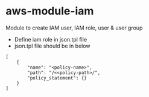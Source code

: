 # aws-module-iam
Module to create IAM user, IAM role, user & user group

- Define iam role in json.tpl file
- json.tpl file should be in below
```
[
    {
        "name": "<policy-name>",
        "path": "/<<policy-path>/",
        "policy_statement": {}
    }
]
```





